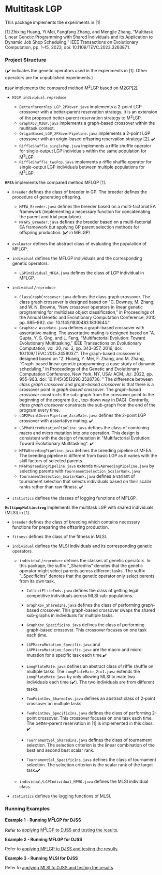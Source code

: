 # Multitask LGP #

This package implements the experiments in [1]

[1] Zhixing Huang, Yi Mei, Fangfang Zhang, and Mengjie Zhang, “Multitask Linear Genetic Programming with Shared Individuals and its Application to Dynamic Job Shop Scheduling,” IEEE Transactions on Evolutionary Computation, pp. 1–15, 2023, doi: 10.1109/TEVC.2023.3263871.

### Project Structure ###

(✔️ indicates the genetic operators used in the experiments in [1]. Other operators are for unpublished experiments.)

**`M2GP`** implements the compared method M<sup>2</sup>LGP based on [M2GP[2]](https://ieeexplore.ieee.org/document/9382963). 

* `M2GP.individual.reproduce`

  - `BetterParentRes_LGP_2PXover.java` implements a 2-point LGP crossover with a better-parent reservation strategy. It is an extension of the proposed better-parent reservation strategy to M<sup>2</sup>LGP.
  - `GraphXov_M2GP.java` implements a graph-based crossover within the multitask context.
  - `OriginBased_LGP_2PXoverPipeline.java` implements a 2-point LGP crossover with an origin-based offspring reservation strategy [2]. ✔️
  - `RiffleShuffle_singlePop.java` implements a riffle shuffle operator for single-output LGP individuals within the same population for M<sup>2</sup>LGP.
  - `RiffleShuffle_twoPop.java` implements a riffle shuffle operator for single-output LGP individuals between multiple populations for M<sup>2</sup>LGP.

**`MFEA`** implements the compared method MFLGP [1].

* `breeder` defines the class of breeder in GP. The breeder defines the procedure of generating offspring.

  - `MFEA_Breeder.java` defines the breeder based on a multi-factorial EA framework (implementing a necessary function for concatenating the parent and trial population). 
  - `MFGPS_Breeder.java` defines the breeder based on a multi-factorial EA framework but applying GP parent selection methods for offspring production. (✔️ in MFLGP)

* `evaluator` defines the abstract class of evaluating the population of MFLGP.

* `individual` defines the MFLGP individuals and the corresponding genetic operators.

  - `LGPIndividual_MFEA.java` defines the class of LGP individual in MFLGP. 

* `individual/reproduce`

  - `ClassGraphCrossover.java` defines the class graph crossover. The class graph crossover is designed based on "C. Downey, M. Zhang, and W. N. Browne, “New crossover operators in linear genetic programming for multiclass object classification,” in Proceedings of the Annual Genetic and Evolutionary Computation Conference, 2010, pp. 885–892. doi: 10.1145/1830483.1830644."
  - `GraphXov_AssoMate.java` defines a graph-based crossover with assortative mating. The assortative mating is designed based on "A. Gupta, Y. S. Ong, and L. Feng, “Multifactorial Evolution: Toward Evolutionary Multitasking,” IEEE Transactions on Evolutionary Computation, vol. 20, no. 3, pp. 343–357, 2016, doi: 10.1109/TEVC.2015.2458037.". The graph-based crossover is designed based on "Z. Huang, Y. Mei, F. Zhang, and M. Zhang, “Graph-based linear genetic programming: a case study of dynamic scheduling,” in Proceedings of the Genetic and Evolutionary Computation Conference, New York, NY, USA: ACM, Jul. 2022, pp. 955–963. doi: 10.1145/3512290.3528730. " The difference between _class graph crossover_ and _graph-based crossover_ is that there is a crossover point in _graph-based crossover_. The _graph-based crossover_ constructs the sub-graph from the crossover point to the beginning of the program (i.e., top-down way in DAG). Contrarily, _class graph crossover_ constructs the sub-graph from the end of the program every time.
  - `LGP2PointXoverPipeline_AssoMate.java` defines the 2-point LGP crossover with assortative mating. ✔️
  - `LGPMaMicroMutationPipeline.java` defines the class of combining macro and micro mutation into one operation. This design is consistent with the design of mutation in "Multifactorial Evolution: Toward Evolutionary Multitasking". ✔️
  - `MFEABreedingPipeline.java` defines the breeding pipeline of MFEA. The breeding pipeline is different from basic LGP as it varies with the skill factors of selected parents.
  - `MFGPSBreedingPipeline.java` extends `MFEABreedingPipeline.java` by selecting parents with `TournamentSelection_ScalarRank.java`.
  - `TournamentSelection_ScalarRank.java` defines a variant of tournament selection that selects individuals based on their scalar ranks rather than raw fitness. ✔️

* `statistics` defines the classes of logging functions of MFLGP.

**`MultipopMultioutreg`** implements the multitask LGP with shared individuals (MLSI) in [1].

* `breeder` defines the class of breeding which contains necessary functions for preparing the offspring production.

* `fitness` defines the class of the fitness in MLSI.

* `individual` defines the MLSI individuals and its corresponding genetic operators.

  - `individual/reproduce` defines the classes of genetic operators. In this package, the suffix "_SharedIns" denotes that the genetic operator might select parents across different tasks. The suffix "_SpecificIns" denotes that the genetic operator only select parents from its own task.
 
    - `CollectEliteInds.java` defines the class of getting legal competitive individuals across MLSI sub-populations.
   
    - `GraphXov_SharedIns.java` defines the class of performing graph-based crossover. This graph-based crossover swaps the shared sub-graphs in individuals for multiple tasks.
   
    - `GraphXov_SpecificIns.java` defines the class of performing graph-based crossover. This crossover focuses on one task each time.
   
    - `LGPMacroMutation_Specific.java` and `LGPMicroMutation_Specific.java` are the macro and micro mutation for a specific task each time.✔️
   
    - `LongPlateMate.java` defines an abstract class of riffle shuffle on multiple tasks. The `LongPlateMate_2to1.java` extends the `LongPlateMate.java` by only allowing MLSI to mate two individuals each time (✔️). The two individuals are from different tasks. 
   
    - `TwoPointXov_SharedIns.java` defines an abstract class of 2-point crossover on multiple tasks.
   
    - `TwoPointXov_SpecificIns.java` defines the class of performing 2-point crossover. This crossover focuses on one task each time. The better-parent reservation in [1] is implemented in this class. ✔️
   
    - `TournamentSel_SharedIns.java` defines the class of tournament selection. The selection criterion is the linear combination of the best and second best scalar rank.
   
    - `TournamentSel_SpecificIns.java` defines the class of tournament selection. The selection criterion is the scalar rank of the target task.✔️
 
  - `individual/LGPIndividual_MPMO.java` defines the MLSI individual class.

* `statistics` defines the logging functions of MLSI.



### Running Examples ###

**Example 1 - Running M<sup>2</sup>LGP for DJSS**

Refer to [applying M<sup>2</sup>LGP to DJSS and testing the results](../../../djss/algorithm/multitask/M2GP).

**Example 2 - Running MFLGP for DJSS**

Refer to [applying MFLGP to DJSS and testing the results](../../../djss/algorithm/multitask/MFEA).

**Example 3 - Running MLSI for DJSS**

Refer to [applying MLSI to DJSS and testing the results](../../../djss/algorithm/multitask/MultipopMultioutreg).
